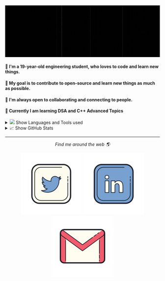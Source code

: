 <!-- markdownlint-disable-next-line -->
<p align="center">
    <img width="1000px" src="readme.gif" alt="hello">
</p>

#### :wave: I'm a 19-year-old engineering student, who loves to code and learn new things. <br>
#### 🎯 My goal is to contribute to open-source and learn new things as much as possible.<br>
#### 🤝 I'm always open to collaborating and connecting to people.<br>
#### 🌱 Currently I am learning DSA and C++ Advanced Topics<br>

<details>
    <summary><img src="https://github.githubassets.com/images/mona-whisper.gif" height="27px">  Show Languages and Tools used
    </summary>
    <p align="left">
        <img src="https://github.com/Anuragmaurya-code/Anuragmaurya-code/blob/master/assests/c.svg" height="50"
            alt="C programming language" />
        <img src="https://github.com/Anuragmaurya-code/Anuragmaurya-code/blob/master/assests/c%2B%2B.svg" height="50"
            alt="C++ programming language" />
        <img src="https://github.com/Anuragmaurya-code/Anuragmaurya-code/blob/master/assests/html.svg" height="50"
            alt="HTML" />
        <img src="https://github.com/Anuragmaurya-code/Anuragmaurya-code/blob/master/assests/python.svg" height="50"
            alt="Python" />
        <img src="https://github.com/Anuragmaurya-code/Anuragmaurya-code/blob/master/assests/git.svg" height="50"
            alt="Git" />
        <img src="https://github.com/Anuragmaurya-code/Anuragmaurya-code/blob/master/assests/vscode.svg" height="50"
            alt="Visual studio code" />
        <img src="https://github.com/Anuragmaurya-code/Anuragmaurya-code/blob/master/assests/anaconda.svg" height="50"
            alt="anaconda" />
    </p>
</details>

<details>
    <summary> 📈 Show GitHub Stats</summary>
    <p align="center">

![Anurag's GitHub activity graph](https://activity-graph.herokuapp.com/graph?username=Anuragmaurya-code&theme=xcode&border_color=white)

<img width="49.7%" src="https://github-readme-stats.vercel.app/api?username=Anuragmaurya-code&show_icons=true&theme=tokyonight&hide_border=true" />
<img width="49.7%" src="https://github-readme-streak-stats.herokuapp.com/?user=Anuragmaurya-code&show_icons=true&theme=tokyonight&hide_border=true" /
    </p>
</details>
<hr>
<p align="center">
    <i>Find me around the web 🌎</i>
    <p align="center">
        <a href="https://twitter.com/Anurag_799" alt="Twitter"><img
                src="https://github.com/Anuragmaurya-code/Anuragmaurya-code/blob/master/assests/twitter.svg"></a>
        <a href="https://www.linkedin.com/in/anurag-maurya-32a88a200/" alt="Linkedin"><img
                src="https://github.com/Anuragmaurya-code/Anuragmaurya-code/blob/master/assests/linkedin.svg"></a>
        <a href="mailto:mauryaanurag375@gmail.com" alt="gmail"><img
                src="https://github.com/Anuragmaurya-code/Anuragmaurya-code/blob/master/assests/gmail.svg"></a>
    </p>
</p>
